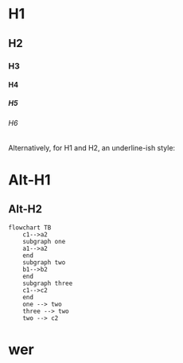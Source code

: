 # H1
## H2
### H3
#### H4

##### H5
###### H6

Alternatively, for H1 and H2, an underline-ish style:

Alt-H1
======

Alt-H2
------

```mermaid
flowchart TB
    c1-->a2
    subgraph one
    a1-->a2
    end
    subgraph two
    b1-->b2
    end
    subgraph three
    c1-->c2
    end
    one --> two
    three --> two
    two --> c2
```

  # wer
